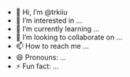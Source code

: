 - 👋 Hi, I’m @trkiiu
- 👀 I’m interested in ...
- 🌱 I’m currently learning ...
- 💞️ I’m looking to collaborate on ...
- 📫 How to reach me ...
- 😄 Pronouns: ...
- ⚡ Fun fact: ...

<!---
trkiiu/trkiiu is a ✨ special ✨ repository because its `README.md` (this file) appears on your GitHub profile.
You can click the Preview link to take a look at your changes.
--->
